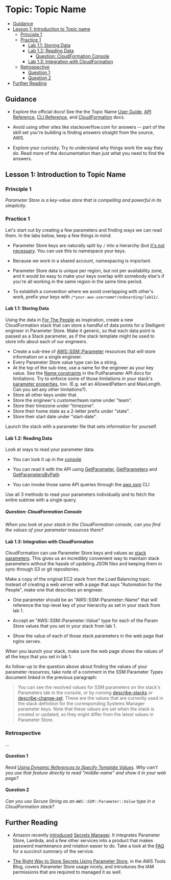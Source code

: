 # Topic: Topic Name

<!-- TOC -->

- [Guidance](#guidance)
- [Lesson 1: Introduction to Topic name](#lesson-1-introduction-to-topic-name)
  - [Principle 1](#principle-1)
  - [Practice 1](#practice-1)
    - [Lab 1.1: Storing Data](#lab-11-storing-data)
    - [Lab 1.2: Reading Data](#lab-12-reading-data)
      - [Question: CloudFormation Console](#question-cloudformation-console)
    - [Lab 1.3: Integration with CloudFormation](#lab-13-integration-with-cloudformation)
  - [Retrospective](#retrospective)
    - [Question 1](#question-1)
    - [Question 2](#question-2)
- [Further Reading](#further-reading)

<!-- /TOC -->

## Guidance

- Explore the official docs! See the the Topic Name
  [User Guide](https://docs.aws.amazon.com/systems-manager/latest/userguide/systems-manager-paramstore.html),
  [API Reference](https://docs.aws.amazon.com/systems-manager/latest/APIReference/API_GetParameters.html),
  [CLI Reference](https://docs.aws.amazon.com/cli/latest/reference/ssm/index.html),
  and
  [CloudFormation](https://docs.aws.amazon.com/AWSCloudFormation/latest/UserGuide/aws-resource-ssm-parameter.html)
  docs.

- Avoid using other sites like stackoverflow.com for answers \-- part
  of the skill set you're building is finding answers straight from
  the source, AWS.

- Explore your curiosity. Try to understand why things work the way
  they do. Read more of the documentation than just what you need to
  find the answers.

## Lesson 1: Introduction to Topic Name

### Principle 1

*Parameter Store is a key-value store that is compelling and powerful in
its simplicity.*

### Practice 1

Let's start out by creating a few parameters and finding ways we can
read them. In the labs below, keep a few things in mind:

- Parameter Store keys are naturally split by `/` into a hierarchy (but
  [it's not necessary](https://aws.amazon.com/blogs/mt/organize-parameters-by-hierarchy-tags-or-amazon-cloudwatch-events-with-amazon-ec2-systems-manager-parameter-store/).
  You can use this to namespace your keys.

- Because we work in a shared account, namespacing is important.

- Parameter Store data is unique per region, but not per availability
  zone, and it would be easy to make your keys overlap with somebody
  else's if you're all working in the same region in the same time
  period.

- To establish a convention where we avoid overlapping with other's
  work, prefix your keys with
  `/*your-aws-username*/onboarding/lab11/`.

#### Lab 1.1: Storing Data

Using the data in [For The People](https://forthepeople.stelligent.com) as
inspiration, create a new CloudFormation stack that can store a handful
of data points for a Stelligent engineer in Parameter Store. Make it
generic, so that each data point is passed as a Stack parameter, as if
the stack template might be used to store info about each of our
engineers.

- Create a sub-tree of
  [AWS::SSM::Parameter](https://docs.aws.amazon.com/AWSCloudFormation/latest/UserGuide/aws-resource-ssm-parameter.html)
  resources that will store information on a single engineer.
- Every Parameter Store value type can be a string.
- At the top of the sub-tree, use a name for the engineer as your key
  value. See the [Name constraints](https://docs.aws.amazon.com/systems-manager/latest/APIReference/API_PutParameter.html#systemsmanager-PutParameter-request-Name)
  in the PutParameter API docs for limitations. Try to enforce some
  of those limitations in your stack's [parameter properties](https://docs.aws.amazon.com/AWSCloudFormation/latest/UserGuide/parameters-section-structure.html),
  too. (E.g. set an AllowedPattern and MaxLength. Can you set any
  other limitations?).
- Store all other keys under that.
- Store the engineer's customer/team name under "team".
- Store their timezone under "timezone".
- Store their home state as a 2-letter prefix under "state".
- Store their start date under "start-date".

Launch the stack with a parameter file that sets information for
yourself.

#### Lab 1.2: Reading Data

Look at ways to read your parameter data.

- You can look it up in the
  [console](https://console.aws.amazon.com/ec2/v2/home?region=us-east-1#Parameters:)

- You can read it with the API using
  [GetParameter](https://docs.aws.amazon.com/systems-manager/latest/APIReference/API_GetParameter.html),
  [GetParameters](https://boto3.readthedocs.io/en/latest/reference/services/ssm.html#SSM.Client.get_parameters)
  and
  [GetParametersByPath](https://boto3.readthedocs.io/en/latest/reference/services/ssm.html#SSM.Client.get_parameters_by_path)

- You can invoke those same API queries through the
  [aws ssm](https://docs.aws.amazon.com/cli/latest/reference/ssm/index.html)
  CLI

Use all 3 methods to read your parameters individually and to fetch the
entire subtree with a single query.

##### Question: CloudFormation Console

_When you look at your stack in the CloudFormation console, can you find
the values of your parameter resources there?_

#### Lab 1.3: Integration with CloudFormation

CloudFormation can use Parameter Store keys and values as
[stack parameters](https://docs.aws.amazon.com/AWSCloudFormation/latest/UserGuide/parameters-section-structure.html#aws-ssm-parameter-types).
This gives us an incredibly convenient way to maintain stack parameters
without the hassle of updating JSON files and keeping them in sync
through S3 or git repositories.

Make a copy of the original EC2 stack from the Load Balancing topic.
Instead of creating a web server with a page that says "Automation for
the People", make one that describes an engineer.

- One parameter should be an "AWS::SSM::Parameter::Name" that will
  reference the top-level key of your hierarchy as set in your stack
  from lab 1.

- Accept an "AWS::SSM::Parameter::Value" type for each of the Param
  Store values that you set in your stack from lab 1.

- Show the value of each of those stack parameters in the web page
  that nginx serves.

When you launch your stack, make sure the web page shows the values of
all the keys that you set in lab 1.

As follow-up to the question above about finding the values of your
parameter resources, take note of a comment in the SSM Parameter Types
document linked in the previous paragraph:

> You can see the resolved values for SSM parameters on the stack's
> Parameters tab in the console, or by running
> [describe-stacks](http://docs.aws.amazon.com/cli/latest/reference/cloudformation/describe-stacks.html)
> or
> [describe-change-set](http://docs.aws.amazon.com/cli/latest/reference/cloudformation/describe-change-set.html).
> These are the values that are currently used in the stack definition
> for the corresponding Systems Manager parameter keys. Note that these
> values are set when the stack is created or updated, so they might
> differ from the latest values in Parameter Store.

### Retrospective

...

#### Question 1

_Read [Using Dynamic References to Specify Template Values](https://docs.aws.amazon.com/AWSCloudFormation/latest/UserGuide/dynamic-references.html).
Why can't you use that feature directly to read "middle-name" and show
it in your web page?_

#### Question 2

_Can you use Secure String as an `AWS::SSM::Parameter::Value` type in a
CloudFormation stack?_

## Further Reading

- Amazon recently [introduced](https://aws.amazon.com/blogs/aws/aws-secrets-manager-store-distribute-and-rotate-credentials-securely/)
  [Secrets Manager](https://aws.amazon.com/secrets-manager/). It
  integrates Parameter Store, Lambda, and a few other services into
  a product that makes password maintenance and rotation easier to do.
  Take a look at the [FAQ](https://aws.amazon.com/secrets-manager/faqs/)
  for a succinct summary of the service.

- [The Right Way to Store Secrets Using Parameter Store](https://aws.amazon.com/blogs/mt/the-right-way-to-store-secrets-using-parameter-store/),
  in the AWS Tools Blog, covers Parameter Store usage nicely, and
  introduces the IAM permissions that are required to managed it as well.
